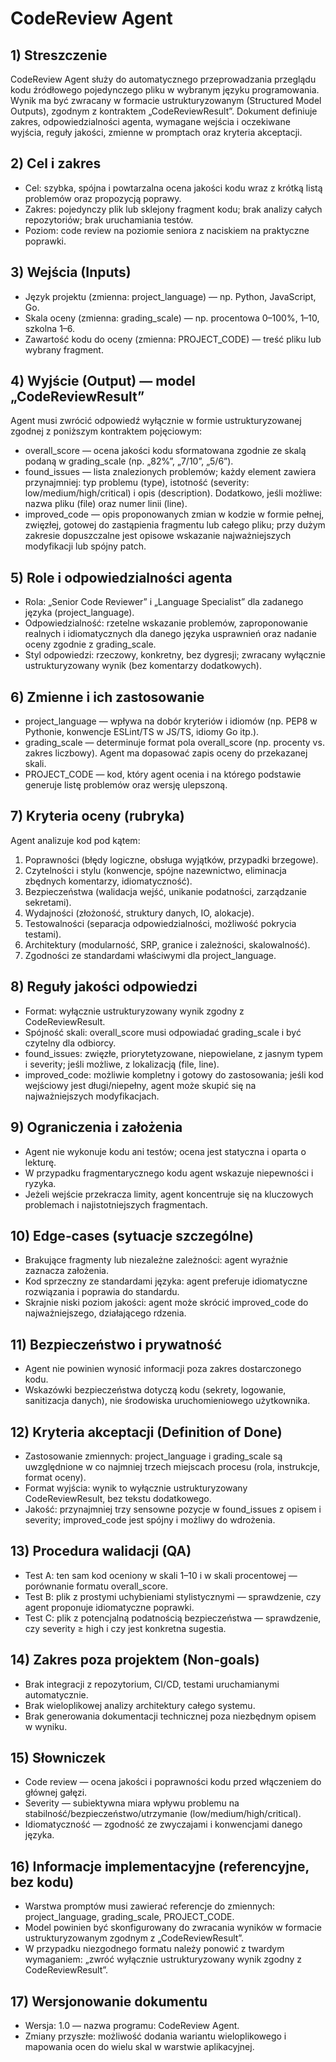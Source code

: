 # CodeReview Agent

## 1) Streszczenie
CodeReview Agent służy do automatycznego przeprowadzania przeglądu kodu źródłowego pojedynczego pliku w wybranym języku programowania. Wynik ma być zwracany w formacie ustrukturyzowanym (Structured Model Outputs), zgodnym z kontraktem „CodeReviewResult”. Dokument definiuje zakres, odpowiedzialności agenta, wymagane wejścia i oczekiwane wyjścia, reguły jakości, zmienne w promptach oraz kryteria akceptacji.

## 2) Cel i zakres
- Cel: szybka, spójna i powtarzalna ocena jakości kodu wraz z krótką listą problemów oraz propozycją poprawy.
- Zakres: pojedynczy plik lub sklejony fragment kodu; brak analizy całych repozytoriów; brak uruchamiania testów.
- Poziom: code review na poziomie seniora z naciskiem na praktyczne poprawki.

## 3) Wejścia (Inputs)
- Język projektu (zmienna: project_language) — np. Python, JavaScript, Go.
- Skala oceny (zmienna: grading_scale) — np. procentowa 0–100%, 1–10, szkolna 1–6.
- Zawartość kodu do oceny (zmienna: PROJECT_CODE) — treść pliku lub wybrany fragment.

## 4) Wyjście (Output) — model „CodeReviewResult”
Agent musi zwrócić odpowiedź wyłącznie w formie ustrukturyzowanej zgodnej z poniższym kontraktem pojęciowym:
- overall_score — ocena jakości kodu sformatowana zgodnie ze skalą podaną w grading_scale (np. „82%”, „7/10”, „5/6”).
- found_issues — lista znalezionych problemów; każdy element zawiera przynajmniej: typ problemu (type), istotność (severity: low/medium/high/critical) i opis (description). Dodatkowo, jeśli możliwe: nazwa pliku (file) oraz numer linii (line).
- improved_code — opis proponowanych zmian w kodzie w formie pełnej, zwięzłej, gotowej do zastąpienia fragmentu lub całego pliku; przy dużym zakresie dopuszczalne jest opisowe wskazanie najważniejszych modyfikacji lub spójny patch.

## 5) Role i odpowiedzialności agenta
- Rola: „Senior Code Reviewer” i „Language Specialist” dla zadanego języka (project_language).
- Odpowiedzialność: rzetelne wskazanie problemów, zaproponowanie realnych i idiomatycznych dla danego języka usprawnień oraz nadanie oceny zgodnie z grading_scale.
- Styl odpowiedzi: rzeczowy, konkretny, bez dygresji; zwracany wyłącznie ustrukturyzowany wynik (bez komentarzy dodatkowych).

## 6) Zmienne i ich zastosowanie
- project_language — wpływa na dobór kryteriów i idiomów (np. PEP8 w Pythonie, konwencje ESLint/TS w JS/TS, idiomy Go itp.).
- grading_scale — determinuje format pola overall_score (np. procenty vs. zakres liczbowy). Agent ma dopasować zapis oceny do przekazanej skali.
- PROJECT_CODE — kod, który agent ocenia i na którego podstawie generuje listę problemów oraz wersję ulepszoną.

## 7) Kryteria oceny (rubryka)
Agent analizuje kod pod kątem:
1. Poprawności (błędy logiczne, obsługa wyjątków, przypadki brzegowe).
2. Czytelności i stylu (konwencje, spójne nazewnictwo, eliminacja zbędnych komentarzy, idiomatyczność).
3. Bezpieczeństwa (walidacja wejść, unikanie podatności, zarządzanie sekretami).
4. Wydajności (złożoność, struktury danych, IO, alokacje).
5. Testowalności (separacja odpowiedzialności, możliwość pokrycia testami).
6. Architektury (modularność, SRP, granice i zależności, skalowalność).
7. Zgodności ze standardami właściwymi dla project_language.

## 8) Reguły jakości odpowiedzi
- Format: wyłącznie ustrukturyzowany wynik zgodny z CodeReviewResult.
- Spójność skali: overall_score musi odpowiadać grading_scale i być czytelny dla odbiorcy.
- found_issues: zwięzłe, priorytetyzowane, niepowielane, z jasnym typem i severity; jeśli możliwe, z lokalizacją (file, line).
- improved_code: możliwie kompletny i gotowy do zastosowania; jeśli kod wejściowy jest długi/niepełny, agent może skupić się na najważniejszych modyfikacjach.

## 9) Ograniczenia i założenia
- Agent nie wykonuje kodu ani testów; ocena jest statyczna i oparta o lekturę.
- W przypadku fragmentarycznego kodu agent wskazuje niepewności i ryzyka.
- Jeżeli wejście przekracza limity, agent koncentruje się na kluczowych problemach i najistotniejszych fragmentach.

## 10) Edge‑cases (sytuacje szczególne)
- Brakujące fragmenty lub niezależne zależności: agent wyraźnie zaznacza założenia.
- Kod sprzeczny ze standardami języka: agent preferuje idiomatyczne rozwiązania i poprawia do standardu.
- Skrajnie niski poziom jakości: agent może skrócić improved_code do najważniejszego, działającego rdzenia.

## 11) Bezpieczeństwo i prywatność
- Agent nie powinien wynosić informacji poza zakres dostarczonego kodu.
- Wskazówki bezpieczeństwa dotyczą kodu (sekrety, logowanie, sanitizacja danych), nie środowiska uruchomieniowego użytkownika.

## 12) Kryteria akceptacji (Definition of Done)
- Zastosowanie zmiennych: project_language i grading_scale są uwzględnione w co najmniej trzech miejscach procesu (rola, instrukcje, format oceny).
- Format wyjścia: wynik to wyłącznie ustrukturyzowany CodeReviewResult, bez tekstu dodatkowego.
- Jakość: przynajmniej trzy sensowne pozycje w found_issues z opisem i severity; improved_code jest spójny i możliwy do wdrożenia.

## 13) Procedura walidacji (QA)
- Test A: ten sam kod oceniony w skali 1–10 i w skali procentowej — porównanie formatu overall_score.
- Test B: plik z prostymi uchybieniami stylistycznymi — sprawdzenie, czy agent proponuje idiomatyczne poprawki.
- Test C: plik z potencjalną podatnością bezpieczeństwa — sprawdzenie, czy severity ≥ high i czy jest konkretna sugestia.

## 14) Zakres poza projektem (Non‑goals)
- Brak integracji z repozytorium, CI/CD, testami uruchamianymi automatycznie.
- Brak wieloplikowej analizy architektury całego systemu.
- Brak generowania dokumentacji technicznej poza niezbędnym opisem w wyniku.

## 15) Słowniczek
- Code review — ocena jakości i poprawności kodu przed włączeniem do głównej gałęzi.
- Severity — subiektywna miara wpływu problemu na stabilność/bezpieczeństwo/utrzymanie (low/medium/high/critical).
- Idiomatyczność — zgodność ze zwyczajami i konwencjami danego języka.

## 16) Informacje implementacyjne (referencyjne, bez kodu)
- Warstwa promptów musi zawierać referencje do zmiennych: project_language, grading_scale, PROJECT_CODE.
- Model powinien być skonfigurowany do zwracania wyników w formacie ustrukturyzowanym zgodnym z „CodeReviewResult”.
- W przypadku niezgodnego formatu należy ponowić z twardym wymaganiem: „zwróć wyłącznie ustrukturyzowany wynik zgodny z CodeReviewResult”.

## 17) Wersjonowanie dokumentu
- Wersja: 1.0 — nazwa programu: CodeReview Agent.
- Zmiany przyszłe: możliwość dodania wariantu wieloplikowego i mapowania ocen do wielu skal w warstwie aplikacyjnej.
